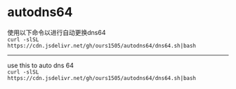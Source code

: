# autodns64
使用以下命令以进行自动更换dns64 <br>
``curl -slSL https://cdn.jsdelivr.net/gh/ours1505/autodns64/dns64.sh|bash ``

***

use this to auto dns 64 <br>
``curl -slSL https://cdn.jsdelivr.net/gh/ours1505/autodns64/dns64.sh|bash ``
